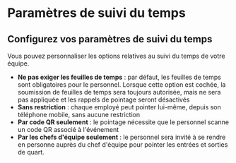 # Paramètres de suivi du temps
  
## Configurez vos paramètres de suivi du temps
Vous pouvez personnaliser les options relatives au suivi du temps de votre équipe.
- **Ne pas exiger les feuilles de temps** : par défaut, les feuilles de temps sont obligatoires pour le personnel. Lorsque cette option est cochée, la soumission de feuilles de temps sera toujours autorisée, mais ne sera pas appliquée et les rappels de pointage seront désactivés
- **Sans restriction** : chaque employé peut pointer lui-même, depuis son téléphone mobile, sans aucune restriction
- **Par code QR seulement** : le pointage nécessite que le personnel scanne un code QR associé à l'événement
- **Par les chefs d'équipe seulement** : le personnel sera invité à se rendre en personne auprès du chef d'équipe pour pointer les entrées et sorties de quart.

